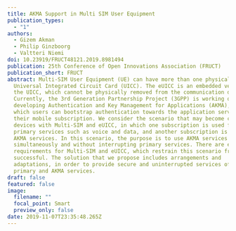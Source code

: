 ```yaml
---
title: AKMA Support in Multi SIM User Equipment
publication_types:
  - "1"
authors:
  - Gizem Akman
  - Philip Ginzboorg
  - Valtteri Niemi
doi: 10.23919/FRUCT48121.2019.8981494
publication: 25th Conference of Open Innovations Association (FRUCT)
publication_short: FRUCT
abstract: Multi-SIM User Equipment (UE) can have more than one physical slot for
  Universal Integrated Circuit Card (UICC). The eUICC is an embedded version of
  the UICC, which cannot be physically removed from the communication device.
  Currently, the 3rd Generation Partnership Project (3GPP) is working on
  developing Authentication and Key Management for Applications (AKMA), with
  which users can bootstrap authentication towards the application server from
  their mobile subscription. We consider the scenario that may become common in
  devices with Multi-SIM and eUICC, in which one subscription is used for
  primary services such as voice and data, and another subscription is used for
  AKMA services. In this scenario, the purpose is to use AKMA services
  simultaneously and without interrupting primary services. There are existing
  requirements for Multi-SIM and eUICC, which restrain this scenario from being
  successful. The solution that we propose includes arrangements and
  adaptations, in order to provide secure and uninterrupted services of both
  primary and AKMA services.
draft: false
featured: false
image:
  filename: ""
  focal_point: Smart
  preview_only: false
date: 2019-11-07T23:35:48.265Z
---
```

